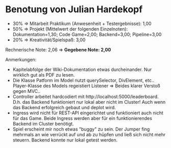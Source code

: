 
# Benotung von Julian Hardekopf

- 30% => Mitarbeit Praktikum (Anwesenheit + Testergebnisse): 1,00
- 50% => Projekt (Mittelwert der folgenden Einzelnoten): Dokumentation=1,30; Code Game=2,00; Backend=3,00; Pipeline=3,00
- 20% => Kreativität/Spielspaß: 3,00

Rechnerische Note: 2,06 => __Gegebene Note: 2,00__

Anmerkungen:

- Kapitelabfolge der Wiki-Dokumentation etwas durcheinander. Nur wirklich gut als PDF zu lesen.
- Die Klasse Patform im Model nutzt querySelector, DivElement, etc.. Player-Klasse des Models regeistiert Listener => Beides klarer Verstoß gegen MVC..
- Controller arbeitet hardcodiert mit http://localhost:5000/leaderboard. D.h. das Backend funktioniert nur lokal aber nicht im Cluster! Auch wenn das Backend erfolgreich gebaut und deplot wird.
- Ingress wird nicht für REST-API eingerichtet und funktioniert auch nicht für das Game. Beide Ingress werden aber für ein funktionierendes Backend im Cluster benötigt.
- Spiel erscheint mir noch etwas "buggy" zu sein. Der Jumper fing mehrmals an wie verrückt auf und ab zu hüpfen und ließ sich nicht mehr steuern. Backend konnte nur lokal getest werden.

